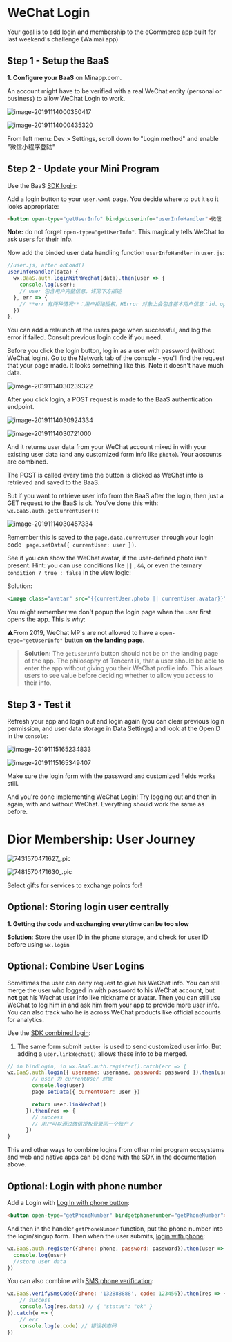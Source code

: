 # WeChat Login

Your goal is to add login and membership to the eCommerce app built for last weekend's challenge (Waimai app)



## Step 1 - Setup the BaaS

**1. Configure your BaaS** on Minapp.com. 

An account might have to be verified with a real WeChat entity (personal or business) to allow WeChat Login to work.



![image-20191114000350417](/Users/dounanhu/Code/wg/china-product/05-advanced_baas/slides/images/baas-setup1.png)



![image-20191114000435320](/Users/dounanhu/Code/wg/china-product/05-advanced_baas/slides/images/baas-setup2.png)



From left menu: Dev > Settings, scroll down to "Login method" and enable "微信小程序登陆" 



## Step 2 - Update your Mini Program

Use the BaaS [SDK login](https://doc.minapp.com/js-sdk/wechat/signin-signout.html):

Add a login button to your `user.wxml` page. You decide where to put it so it looks appropriate:

```html
<button open-type="getUserInfo" bindgetuserinfo="userInfoHandler">微信 Login</button>
```

**Note:** do not forget `open-type="getUserInfo"`. This magically tells WeChat to ask users for their info. 



Now add the binded user data handling function `userInfoHandler` in `user.js`:

```js
//user.js, after onLoad()
userInfoHandler(data) {
  wx.BaaS.auth.loginWithWechat(data).then(user => {
    console.log(user);
    // user 包含用户完整信息，详见下方描述
  }, err => {
    // **err 有两种情况**：用户拒绝授权，HError 对象上会包含基本用户信息：id、openid、unionid；其他类型的错误，如网络断开、请求超时等，将返回 HError 对象（详情见下方注解）
  })
},
```



You can add a relaunch at the users page when successful, and log the error if failed. Consult previous login code if you need.

Before you click the login button, log in as a user with password (without WeChat login). Go to the Network tab of the console - you'll find the request that your page made. It looks something like this. Note it doesn't have much data.

![image-20191114030239322](/Users/dounanhu/Code/wg/china-product/05-advanced_baas/slides/images/image-20191114030239322.png)

After you click login, a POST request is made to the BaaS authentication endpoint.

![image-20191114030924334](/Users/dounanhu/Code/wg/china-product/05-advanced_baas/slides/images/image-20191114030924334.png)

![image-20191114030721000](/Users/dounanhu/Code/wg/china-product/05-advanced_baas/slides/images/image-20191114030721000.png)



And it returns user data from your WeChat account mixed in with your existing user data  (and any customized form info like `photo`). Your accounts are combined.

The POST is called every time the button is clicked as WeChat info is retrieved and saved to the BaaS. 

But if you want to retrieve user info from the BaaS after the login, then just a GET request to the BaaS is ok. You've done this with: `wx.BaaS.auth.getCurrentUser()`:



![image-20191114030457334](/Users/dounanhu/Code/wg/china-product/05-advanced_baas/slides/images/image-20191114030457334.png)



Remember this is saved to the `page.data.currentUser` through your login code ` page.setData({ currentUser: user })`. 

See if you can show the WeChat avatar, if the user-defined photo isn't present. Hint: you can use conditions like `||` , `&&`, or even the ternary `condition ? true : false`  in the view logic:

Solution:

```xml
<image class="avatar" src="{{currentUser.photo || currentUser.avatar}}" />
```



You might remember we don't popup the login page when the user first opens the app. This is why:

⚠️From 2019, WeChat MP's are not allowed to have a `open-type="getUserInfo"` button **on the landing page**. 

> **Solution:** The `getUserInfo` button should not be on the landing page of the app. The philosophy of Tencent is, that a user should be able to enter the app without giving you their WeChat profile info. This allows users to see value before deciding whether to allow you access to their info. 



## Step 3 - Test it

Refresh your app and login out and login again (you can clear previous login permission, and user data storage in Data Settings) and look at the OpenID in the `console`:

![image-20191115165234833](/Users/dounanhu/Code/wg/china-product/05-advanced_baas/slides/images/image-20191115165234833.png)



![image-20191115165349407](/Users/dounanhu/Code/wg/china-product/05-advanced_baas/slides/images/image-20191115165349407.png)



Make sure the login form with the password and customized fields works still. 

And you're done implementing WeChat Login! Try logging out and then in again, with and without WeChat. Everything should work the same as before. 





# Dior Membership: User Journey



![7431570471627_.pic](images/dior-journey.png)

![7481570471630_.pic](images/dior-redeem.png)



Select gifts for services to exchange points for! 







## Optional: Storing login user centrally

**1. Getting the code and exchanging everytime can be too slow**

**Solution**: Store the user ID in the phone storage, and check for user ID before using `wx.login`



## Optional: Combine User Logins

Sometimes the user can deny request to give his WeChat info. You can still merge the user who logged in with password to his WeChat account, but **not** get his Wechat user info like nickname or avatar. Then you can still  use WeChat to log him in and ask him from your app to provide more user info. You can also track who he is across WeChat products like official accounts for analytics. 

Use the [SDK combined login](https://doc.minapp.com/js-sdk/wechat/signin-signout.html#关联微信小程序):

1. The same form submit `button` is used to send customized user info. But adding a `user.linkWechat()` allows these info to be merged.

```js
// in bindLogin, in wx.BaaS.auth.register().catch(err => {
wx.BaaS.auth.login({ username: username, password: password }).then(user => {
        // user 为 currentUser 对象
        console.log(user)
        page.setData({ currentUser: user })

        return user.linkWechat()
      }).then(res => {
        // success
        // 用户可以通过微信授权登录同一个账户了
      })
}
```

This and other ways to combine logins from other mini program ecosystems and web and native apps can be done with the SDK in the documentation above. 



## Optional: Login with phone number

Add a Login with [Log In with phone button](https://developers.weixin.qq.com/miniprogram/dev/framework/open-ability/getPhoneNumber.html):

```html
<button open-type="getPhoneNumber" bindgetphonenumber="getPhoneNumber">Phone Login </button>
```



And then in the handler `getPhoneNumber` function, put the phone number into the login/singup form. Then when the user submits, [login with phone](https://doc.minapp.com/js-sdk/auth.html#通过手机号注册):

```js
wx.BaaS.auth.register({phone: phone, password: password}).then(user => {
  console.log(user)
  //store user data
})
```



You can also combine with [SMS phone verification](https://doc.minapp.com/js-sdk/sms.html):

```js
wx.BaaS.verifySmsCode({phone: '132888888', code: 123456}).then(res => {
    // success
    console.log(res.data) // { "status": "ok" }
}).catch(e => {
    // err
    console.log(e.code) // 错误状态码
})
```



